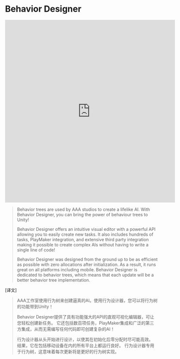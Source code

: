 # Behavior Designer

<iframe width="560" height="600" src="https://www.youtube.com/embed/T_of4_jRoJA" frameborder="0" allow="accelerometer; autoplay; clipboard-write; encrypted-media; gyroscope; picture-in-picture" allowfullscreen></iframe>

> Behavior trees are used by AAA studios to create a lifelike AI. With Behavior Designer, you can bring the power of behaviour trees to Unity!
>  
>  Behavior Designer offers an intuitive visual editor with a powerful API allowing you to easily create new tasks. It also includes hundreds of tasks, PlayMaker integration, and extensive third party integration making it possible to create complex AIs without having to write a single line of code!
>  
>  Behavior Designer was designed from the ground up to be as efficient as possible with zero allocations after initialization. As a result, it runs great on all platforms including mobile. Behavior Designer is dedicated to behavior trees, which means that each update will be a better behavior tree implementation.
>
[译文]
>AAA工作室使用行为树来创建逼真的AI。使用行为设计器，您可以将行为树的功能带到Unity！
> 
> Behavior Designer提供了具有功能强大的API的直观可视化编辑器，可让您轻松创建新任务。
 它还包括数百项任务，PlayMaker集成和广泛的第三方集成，从而无需编写任何代码即可创建复杂的AI！
>
> 行为设计器从头开始进行设计，以使其在初始化后零分配时尽可能高效。
 结果，它在包括移动设备在内的所有平台上都运行良好。
 行为设计器专用于行为树，这意味着每次更新将是更好的行为树实现。
